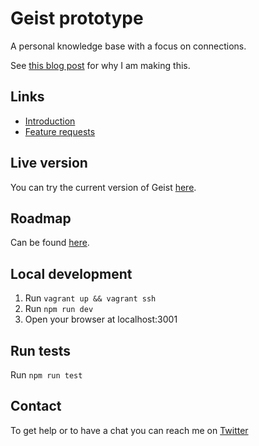 # Geist prototype
A personal knowledge base with a focus on connections.

See [this blog post](https://medium.com/@bphaakman/building-a-open-source-personal-knowledge-base-45c25f5a4324) for why I am making this.

## Links
* [Introduction](https://medium.com/@bphaakman/building-a-open-source-personal-knowledge-base-45c25f5a4324)
* [Feature requests](https://github.com/bryanph/Geist/issues/57)

## Live version
You can try the current version of Geist [here](https://www.geist.fyi). 

## Roadmap
Can be found [here](https://github.com/bryanph/Geist/blob/master/meta/roadmaps/2017.md).

## Local development
1. Run `vagrant up && vagrant ssh`
2. Run `npm run dev`
3. Open your browser at localhost:3001

## Run tests
Run `npm run test`

## Contact
To get help or to have a chat you can reach me on [Twitter](https://twitter.com/bphaakman)

